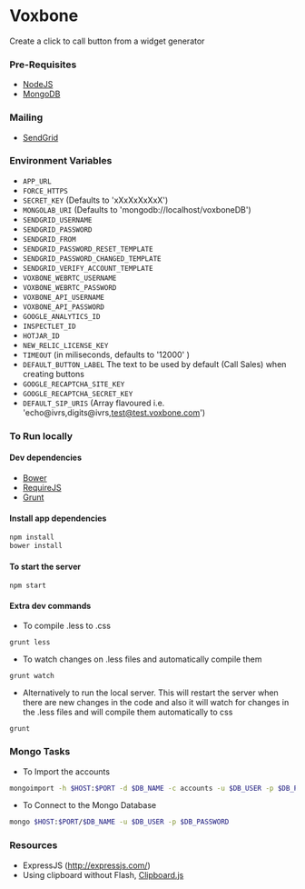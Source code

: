 # Voxbone
Create a click to call button from a widget generator

### Pre-Requisites

* [NodeJS](https://nodejs.org)
* [MongoDB](https://www.mongodb.org/)

### Mailing

* [SendGrid](sendgrid.com)

### Environment Variables

* `APP_URL`
* `FORCE_HTTPS`
* `SECRET_KEY` (Defaults to 'xXxXxXxXxX')
* `MONGOLAB_URI` (Defaults to 'mongodb://localhost/voxboneDB')
* `SENDGRID_USERNAME`
* `SENDGRID_PASSWORD`
* `SENDGRID_FROM`
* `SENDGRID_PASSWORD_RESET_TEMPLATE`
* `SENDGRID_PASSWORD_CHANGED_TEMPLATE`
* `SENDGRID_VERIFY_ACCOUNT_TEMPLATE`
* `VOXBONE_WEBRTC_USERNAME`
* `VOXBONE_WEBRTC_PASSWORD`
* `VOXBONE_API_USERNAME`
* `VOXBONE_API_PASSWORD`
* `GOOGLE_ANALYTICS_ID`
* `INSPECTLET_ID`
* `HOTJAR_ID`
* `NEW_RELIC_LICENSE_KEY`
* `TIMEOUT` (in miliseconds, defaults to '12000' )
* `DEFAULT_BUTTON_LABEL` The text to be used by default (Call Sales) when creating buttons
* `GOOGLE_RECAPTCHA_SITE_KEY`
* `GOOGLE_RECAPTCHA_SECRET_KEY`
* `DEFAULT_SIP_URIS` (Array flavoured i.e. 'echo@ivrs,digits@ivrs,test@test.voxbone.com')

### To Run locally

#### Dev dependencies

* [Bower](http://bower.io/)
* [RequireJS](http://requirejs.org/)
* [Grunt](http://gruntjs.com/)

#### Install app dependencies
```bash
npm install
bower install
```

#### To start the server
```
npm start
```

#### Extra dev commands
- To compile .less to .css
```
grunt less
```

- To watch changes on .less files and automatically compile them
```
grunt watch
```

- Alternatively to run the local server. This will restart the server when there are new changes in the code and
also it will watch for changes in the .less files and will compile them automatically to css

```
grunt
```

### Mongo Tasks

- To Import the accounts
```bash
mongoimport -h $HOST:$PORT -d $DB_NAME -c accounts -u $DB_USER -p $DB_PASSWORD --file accounts.json
```

- To Connect to the Mongo Database
```bash
mongo $HOST:$PORT/$DB_NAME -u $DB_USER -p $DB_PASSWORD
```

### Resources

* ExpressJS (http://expressjs.com/)
* Using clipboard without Flash, [Clipboard.js](https://zenorocha.github.io/clipboard.js/)
